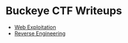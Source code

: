 <h1>Buckeye CTF Writeups </h1>


- [Web Exploitation](https://github.com/angietechcafe/CTFWriteUps/blob/main/Buckeye%20CTF/Web%20Exploitation/Buckeyenotes.MD)
- [Reverse Engineering](https://github.com/angietechcafe/CTFWriteUps/blob/main/Buckeye%20CTF/Soda.md)
